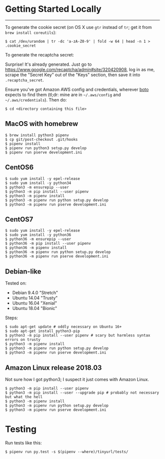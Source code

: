 # Getting Started Locally
-----------------------

To generate the cookie secret (on OS X use `gtr` instead of `tr`; get it from `brew install coreutils`):

    $ cat /dev/urandom | tr -dc 'a-zA-Z0-9' | fold -w 64 | head -n 1 > .cookie_secret

To generate the recaptcha secret:

Surprise!  It's already generated.  Just go to
https://www.google.com/recaptcha/admin#site/320420908, log in as me,
scrape the "Secret Key" out of the "Keys" section, then save it into
`.recaptcha_secret`.

Ensure you've got Amazon AWS config and credentials, wherever
[boto](https://boto3.readthedocs.io/en/latest/guide/quickstart.html#configuration)
expects to find them (tl;dr: mine are in `~/.aws/config` and
`~/.aws/credentials`).  Then do:

    $ cd <directory containing this file>

## MacOS with homebrew

    $ brew install python3 pipenv
    $ cp git/post-checkout .git/hooks
    $ pipenv install
    $ pipenv run python3 setup.py develop
    $ pipenv run pserve development.ini

## CentOS6

    $ sudo yum install -y epel-release
    $ sudo yum install -y python34
    $ python3 -m ensurepip --user
    $ python3 -m pip install --user pipenv
    $ python3 -m pipenv install
    $ python3 -m pipenv run python setup.py develop
    $ python3 -m pipenv run pserve development.ini

## CentOS7

    $ sudo yum install -y epel-release
    $ sudo yum install -y python36
    $ python36 -m ensurepip --user
    $ python36 -m pip install --user pipenv
    $ python36 -m pipenv install
    $ python36 -m pipenv run python setup.py develop
    $ python36 -m pipenv run pserve development.ini

## Debian-like

Tested on:

- Debian 9.4.0 "Stretch"
- Ubuntu 14.04 "Trusty"
- Ubuntu 16.04 "Xenial"
- Ubuntu 18.04 "Bionic"

Steps:

    $ sudo apt-get update # oddly necessary on Ubuntu 16+
    $ sudo apt-get install python3-pip
    $ python3 -m pip install --user pipenv # scary but harmless syntax errors on trusty
    $ python3 -m pipenv install
    $ python3 -m pipenv run python setup.py develop
    $ python3 -m pipenv run pserve development.ini

## Amazon Linux release 2018.03

Not sure how I got python3; I suspect it just comes with Amazon Linux.

    $ python3 -m pip install --user pipenv
    $ python3 -m pip install --user --upgrade pip # probably not necessary but what the hell
    $ python3 -m pipenv install
    $ python3 -m pipenv run python setup.py develop
    $ python3 -m pipenv run pserve development.ini

# Testing

Run tests like this:

    $ pipenv run py.test -s $(pipenv --where)/tinyurl/tests/
